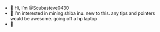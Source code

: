 - 👋 Hi, I’m @Scubasteve0430
- 👀 I’m interested in mining shiba inu. new to this. any tips and pointers would be awesome. going off a hp laptop
- 🌱

